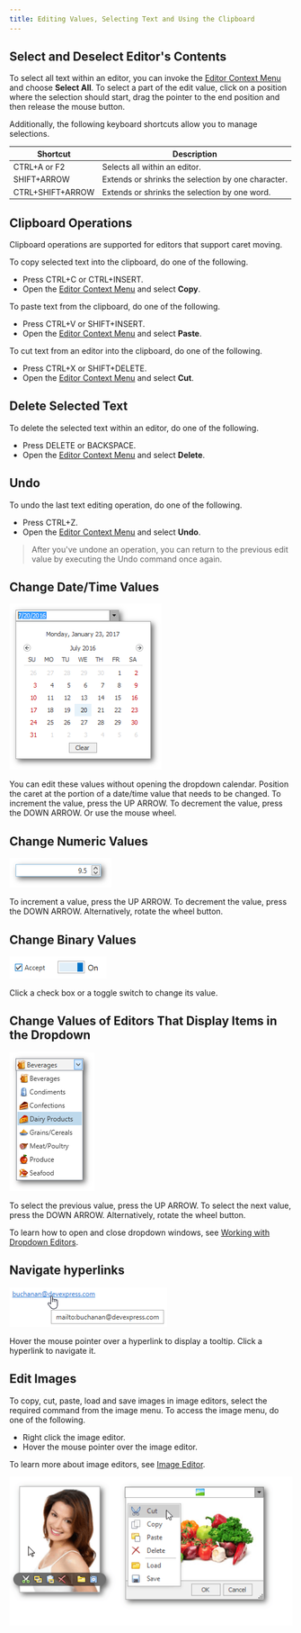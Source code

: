 ```yaml
---
title: Editing Values, Selecting Text and Using the Clipboard
---
```

## Select and Deselect Editor's Contents
To select all text within an editor, you can invoke the [Editor Context Menu](../../../interface-elements-for-desktop/articles/editors/editor-context-menu.md) and choose **Select All**. To select a part of the edit value, click on a position where the selection should start, drag the pointer to the end position and then release the mouse button.

Additionally, the following keyboard shortcuts allow you to manage selections.

| Shortcut | Description |
|---|---|
| CTRL+A or F2 | Selects all within an editor. |
| SHIFT+ARROW | Extends or shrinks the selection by one character. |
| CTRL+SHIFT+ARROW | Extends or shrinks the selection by one word. |

## Clipboard Operations
Clipboard operations are supported for editors that support caret moving. 

To copy selected text into the clipboard, do one of the following.
* Press CTRL+C or CTRL+INSERT.
* Open the [Editor Context Menu](../../../interface-elements-for-desktop/articles/editors/editor-context-menu.md) and select **Copy**.

To paste text from the clipboard, do one of the following.
* Press CTRL+V or SHIFT+INSERT.
* Open the [Editor Context Menu](../../../interface-elements-for-desktop/articles/editors/editor-context-menu.md) and select **Paste**.

To cut text from an editor into the clipboard, do one of the following.
* Press CTRL+X or SHIFT+DELETE.
* Open the [Editor Context Menu](../../../interface-elements-for-desktop/articles/editors/editor-context-menu.md) and select **Cut**.

## Delete Selected Text
To delete the selected text within an editor, do one of the following.
* Press DELETE or BACKSPACE.
* Open the [Editor Context Menu](../../../interface-elements-for-desktop/articles/editors/editor-context-menu.md) and select **Delete**.

## Undo
To undo the last text editing operation, do one of the following.
* Press CTRL+Z.
* Open the [Editor Context Menu](../../../interface-elements-for-desktop/articles/editors/editor-context-menu.md) and select **Undo**.

> After you've undone an operation, you can return to the previous edit value by executing the Undo command once again.

## Change Date/Time Values
![EU_XtraEditors_DateEdit](../../images/Img7735.png)

You can edit these values without opening the dropdown calendar. Position the caret at the portion of a date/time value that needs to be changed.  To increment the value, press the UP ARROW. To decrement the value, press the DOWN ARROW. Or use the mouse wheel.

## Change Numeric Values
![EU_XtraEditors_SpinEdit](../../images/Img7736.png)

To increment a value, press the UP ARROW. To decrement the value, press the DOWN ARROW. Alternatively, rotate the wheel button.

## Change Binary Values
![EU_XtraEditors_CheckEdit_ToggleSwitch](../../images/Img127008.png)

Click a check box or a toggle switch to change its value.

## Change Values of Editors That Display Items in the Dropdown
![EU_XtraEditors_ImageComboBox](../../images/Img7737.png)

To select the previous value, press the UP ARROW. To select the next value, press the DOWN ARROW. Alternatively, rotate the wheel button.

To learn how to open and close dropdown windows, see [Working with Dropdown Editors](../../../interface-elements-for-desktop/articles/editors/working-with-dropdown-editors.md).

## Navigate hyperlinks
![EU_XtraEditors_Hyperlink](../../images/Img127013.png)

Hover the mouse pointer over a hyperlink to display a tooltip. 
Click a hyperlink to navigate it.

## Edit Images
To copy, cut, paste, load and save images in image editors, select the required command from the image menu. To access the image menu, do one of the following.
* Right click the image editor.
* Hover the mouse pointer over the image editor.

To learn more about image editors, see [Image Editor](../../../interface-elements-for-desktop/articles/editors/image-editor.md).

![EU_XtraEditors_ImageEdit_Menu](../../images/Img7456.png)
